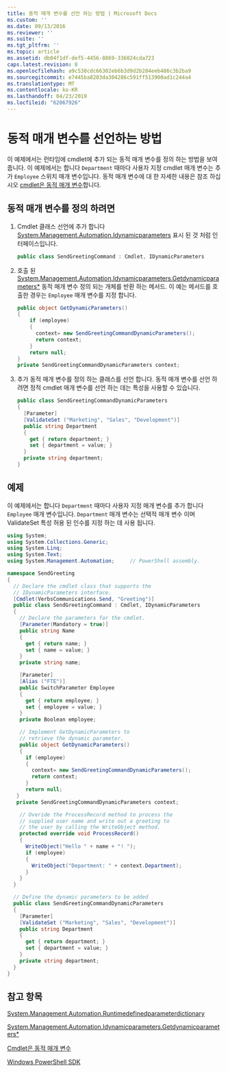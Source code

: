 ```yaml
---
title: 동적 매개 변수를 선언 하는 방법 | Microsoft Docs
ms.custom: ''
ms.date: 09/13/2016
ms.reviewer: ''
ms.suite: ''
ms.tgt_pltfrm: ''
ms.topic: article
ms.assetid: db04f1df-def5-4456-8869-336024cda723
caps.latest.revision: 8
ms.openlocfilehash: a9c530cdc66302eb6b3d9d2b284eeb486c3b2ba9
ms.sourcegitcommit: e7445ba8203da304286c591ff513900ad1c244a4
ms.translationtype: MT
ms.contentlocale: ko-KR
ms.lasthandoff: 04/23/2019
ms.locfileid: "62067926"
---
```

# <a name="how-to-declare-dynamic-parameters"></a>동적 매개 변수를 선언하는 방법

이 예제에서는 런타임에 cmdlet에 추가 되는 동적 매개 변수를 정의 하는 방법을 보여 줍니다. 이 예제에서는 합니다 `Department` 때마다 사용자 지정 cmdlet 매개 변수는 추가 `Employee` 스위치 매개 변수입니다. 동적 매개 변수에 대 한 자세한 내용은 참조 하십시오 [cmdlet은 동적 매개 변수](./cmdlet-dynamic-parameters.md)합니다.

## <a name="to-define-dynamic-parameters"></a>동적 매개 변수를 정의 하려면

1. Cmdlet 클래스 선언에 추가 합니다 [System.Management.Automation.Idynamicparameters](/dotnet/api/System.Management.Automation.IDynamicParameters) 표시 된 것 처럼 인터페이스입니다.

   ```csharp
   public class SendGreetingCommand : Cmdlet, IDynamicParameters
   ```

2. 호출 된 [System.Management.Automation.Idynamicparameters.Getdynamicparameters*](/dotnet/api/System.Management.Automation.IDynamicParameters.GetDynamicParameters) 동적 매개 변수 정의 되는 개체를 반환 하는 메서드. 이 예는 메서드를 호출한 경우는 `Employee` 매개 변수를 지정 합니다.

   ```csharp
   public object GetDynamicParameters()
   {
       if (employee)
       {
         context= new SendGreetingCommandDynamicParameters();
         return context;
       }
       return null;
   }
   private SendGreetingCommandDynamicParameters context;
   ```

3. 추가 동적 매개 변수를 정의 하는 클래스를 선언 합니다. 동적 매개 변수를 선언 하려면 정적 cmdlet 매개 변수를 선언 하는 데는 특성을 사용할 수 있습니다.

   ```csharp
   public class SendGreetingCommandDynamicParameters
   {
     [Parameter]
     [ValidateSet ("Marketing", "Sales", "Development")]
     public string Department
     {
       get { return department; }
       set { department = value; }
     }
     private string department;
   }
   ```

## <a name="example"></a>예제

이 예제에서는 합니다 `Department` 때마다 사용자 지정 매개 변수를 추가 합니다 `Employee` 매개 변수입니다. `Department` 매개 변수는 선택적 매개 변수 이며 ValidateSet 특성 허용 된 인수를 지정 하는 데 사용 됩니다.

```csharp
using System;
using System.Collections.Generic;
using System.Linq;
using System.Text;
using System.Management.Automation;     // PowerShell assembly.

namespace SendGreeting
{
  // Declare the cmdlet class that supports the
  // IDynamicParameters interface.
  [Cmdlet(VerbsCommunications.Send, "Greeting")]
  public class SendGreetingCommand : Cmdlet, IDynamicParameters
  {
    // Declare the parameters for the cmdlet.
    [Parameter(Mandatory = true)]
    public string Name
    {
      get { return name; }
      set { name = value; }
    }
    private string name;

    [Parameter]
    [Alias ("FTE")]
    public SwitchParameter Employee
    {
      get { return employee; }
      set { employee = value; }
    }
    private Boolean employee;

    // Implement GetDynamicParameters to
    // retrieve the dynamic parameter.
    public object GetDynamicParameters()
    {
      if (employee)
      {
        context= new SendGreetingCommandDynamicParameters();
        return context;
      }
      return null;
   }
   private SendGreetingCommandDynamicParameters context;

    // Overide the ProcessRecord method to process the
    // supplied user name and write out a greeting to
    // the user by calling the WriteObject method.
    protected override void ProcessRecord()
    {
      WriteObject("Hello " + name + "! ");
      if (employee)
      {
        WriteObject("Department: " + context.Department);
      }
    }
  }

  // Define the dynamic parameters to be added
  public class SendGreetingCommandDynamicParameters
  {
    [Parameter]
    [ValidateSet ("Marketing", "Sales", "Development")]
    public string Department
    {
      get { return department; }
      set { department = value; }
    }
    private string department;
  }
}
```

## <a name="see-also"></a>참고 항목

[System.Management.Automation.Runtimedefinedparameterdictionary](/dotnet/api/System.Management.Automation.RuntimeDefinedParameterDictionary)

[System.Management.Automation.Idynamicparameters.Getdynamicparameters*](/dotnet/api/System.Management.Automation.IDynamicParameters.GetDynamicParameters)

[Cmdlet은 동적 매개 변수](./cmdlet-dynamic-parameters.md)

[Windows PowerShell SDK](../windows-powershell-reference.md)